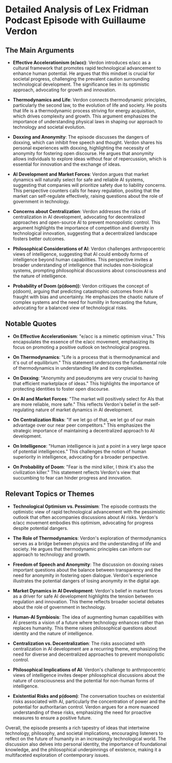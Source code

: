 # Detailed Analysis of Lex Fridman Podcast Episode with Guillaume Verdon

## The Main Arguments

- **Effective Accelerationism (e/acc)**: Verdon introduces e/acc as a cultural framework that promotes rapid technological advancement to enhance human potential. He argues that this mindset is crucial for societal progress, challenging the prevalent caution surrounding technological development. The significance lies in its optimistic approach, advocating for growth and innovation.

- **Thermodynamics and Life**: Verdon connects thermodynamic principles, particularly the second law, to the evolution of life and society. He posits that life is a thermodynamic process striving for energy acquisition, which drives complexity and growth. This argument emphasizes the importance of understanding physical laws in shaping our approach to technology and societal evolution.

- **Doxxing and Anonymity**: The episode discusses the dangers of doxxing, which can inhibit free speech and thought. Verdon shares his personal experiences with doxxing, highlighting the necessity of anonymity for fostering open discourse. He argues that anonymity allows individuals to explore ideas without fear of repercussion, which is essential for innovation and the exchange of ideas.

- **AI Development and Market Forces**: Verdon argues that market dynamics will naturally select for safe and reliable AI systems, suggesting that companies will prioritize safety due to liability concerns. This perspective counters calls for heavy regulation, positing that the market can self-regulate effectively, raising questions about the role of government in technology.

- **Concerns about Centralization**: Verdon addresses the risks of centralization in AI development, advocating for decentralized approaches and open-source AI to prevent monopolistic control. This argument highlights the importance of competition and diversity in technological innovation, suggesting that a decentralized landscape fosters better outcomes.

- **Philosophical Considerations of AI**: Verdon challenges anthropocentric views of intelligence, suggesting that AI could embody forms of intelligence beyond human capabilities. This perspective invites a broader understanding of intelligence that includes non-biological systems, prompting philosophical discussions about consciousness and the nature of intelligence.

- **Probability of Doom (p(doom))**: Verdon critiques the concept of p(doom), arguing that predicting catastrophic outcomes from AI is fraught with bias and uncertainty. He emphasizes the chaotic nature of complex systems and the need for humility in forecasting the future, advocating for a balanced view of technological risks.

## Notable Quotes

- **On Effective Accelerationism**: "e/acc is a mimetic optimism virus." This encapsulates the essence of the e/acc movement, emphasizing its focus on promoting a positive outlook on technological progress.

- **On Thermodynamics**: "Life is a process that is thermodynamical and it's out of equilibrium." This statement underscores the fundamental role of thermodynamics in understanding life and its complexities.

- **On Doxxing**: "Anonymity and pseudonyms are very crucial to having that efficient marketplace of ideas." This highlights the importance of protecting identities to foster open discourse.

- **On AI and Market Forces**: "The market will positively select for AIs that are more reliable, more safe." This reflects Verdon's belief in the self-regulating nature of market dynamics in AI development.

- **On Centralization Risks**: "If we let go of that, we let go of our main advantage over our near peer competitors." This emphasizes the strategic importance of maintaining a decentralized approach to AI development.

- **On Intelligence**: "Human intelligence is just a point in a very large space of potential intelligences." This challenges the notion of human superiority in intelligence, advocating for a broader perspective.

- **On Probability of Doom**: "Fear is the mind killer, I think it's also the civilization killer." This statement reflects Verdon's view that succumbing to fear can hinder progress and innovation.

## Relevant Topics or Themes

- **Technological Optimism vs. Pessimism**: The episode contrasts the optimistic view of rapid technological advancement with the pessimistic outlook that often accompanies discussions about AI risks. Verdon's e/acc movement embodies this optimism, advocating for progress despite potential dangers.

- **The Role of Thermodynamics**: Verdon's exploration of thermodynamics serves as a bridge between physics and the understanding of life and society. He argues that thermodynamic principles can inform our approach to technology and growth.

- **Freedom of Speech and Anonymity**: The discussion on doxxing raises important questions about the balance between transparency and the need for anonymity in fostering open dialogue. Verdon's experience illustrates the potential dangers of losing anonymity in the digital age.

- **Market Dynamics in AI Development**: Verdon's belief in market forces as a driver for safe AI development highlights the tension between regulation and innovation. This theme reflects broader societal debates about the role of government in technology.

- **Human-AI Symbiosis**: The idea of augmenting human capabilities with AI presents a vision of a future where technology enhances rather than replaces humanity. This theme raises philosophical questions about identity and the nature of intelligence.

- **Centralization vs. Decentralization**: The risks associated with centralization in AI development are a recurring theme, emphasizing the need for diverse and decentralized approaches to prevent monopolistic control.

- **Philosophical Implications of AI**: Verdon's challenge to anthropocentric views of intelligence invites deeper philosophical discussions about the nature of consciousness and the potential for non-human forms of intelligence.

- **Existential Risks and p(doom)**: The conversation touches on existential risks associated with AI, particularly the concentration of power and the potential for authoritarian control. Verdon argues for a more nuanced understanding of these risks, emphasizing the need for proactive measures to ensure a positive future.

Overall, the episode presents a rich tapestry of ideas that intertwine technology, philosophy, and societal implications, encouraging listeners to reflect on the future of humanity in an increasingly technological world. The discussion also delves into personal identity, the importance of foundational knowledge, and the philosophical underpinnings of existence, making it a multifaceted exploration of contemporary issues.